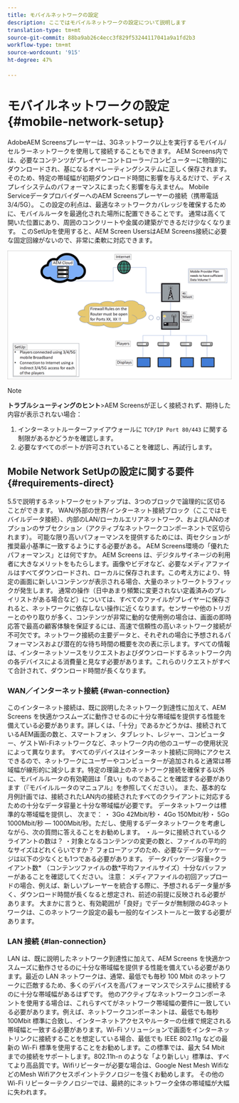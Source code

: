 ```yaml
---
title: モバイルネットワークの設定
description: ここではモバイルネットワークの設定について説明します
translation-type: tm+mt
source-git-commit: 88ba9ab26c4ecc3f829f53244117041a9a1fd2b3
workflow-type: tm+mt
source-wordcount: '915'
ht-degree: 47%

---
```



# モバイルネットワークの設定 {#mobile-network-setup}

AdobeAEM Screensプレーヤーは、3Gネットワーク以上を実行するモバイル/セルラーネットワークを使用して接続することもできます。
AEM Screens内では、必要なコンテンツがプレイヤーコントローラー/コンピューターに物理的にダウンロードされ、基になるオペレーティングシステムに正しく保存されます。 そのため、特定の帯域幅が初期ダウンロード時間に影響を与えるだけで、ディスプレイシステムのパフォーマンスにまったく影響を与えません。
Mobile ServiceデータプロバイダーへのAEM Screensプレーヤーの接続（携帯電話3/4/5G）。 この設定の利点は、最適なネットワークカバレッジを確保するために、モバイルルータを最適化された場所に配置できることです。 通常は高くて開いた位置にあり、周囲のコンクリートや金属の建築ができるだけ少なくなります。
このSetUpを使用すると、AEM Screen UsersはAEM Screens接続に必要な固定回線がないので、非常に柔軟に対応できます。


![](/help/using/assets/mobile-network-1.png)

>[!NOTE]
>**トラブルシューティングのヒント&#x200B;**>AEM Screensが正しく接続されず、期待した内容が表示されない場合：
>
>1. インターネットルーターファイアウォールに `TCP/IP Port 80/443` に関する制限があるかどうかを確認します。
>1. 必要なすべてのポートが許可されていることを確認し、再試行します。




## Mobile Network SetUpの設定に関する要件 {#requirements-direct}

5.5で説明するネットワークセットアップは、3つのブロックで論理的に区切ることができます。 WAN/外部の世界/インターネット接続ブロック（ここではモバイルデータ接続）、内部のLAN/ローカルエリアネットワーク、およびLANのオプションのサブセクション（アクティブなネットワークコンポーネントで区切られます）。
可能な限り高いパフォーマンスを提供するためには、両セクションが推奨最小基準に一致するようにする必要がある。
AEM Screens環境の「優れたパフォーマンス」とは何ですか。
AEM Screens は、デジタルサイネージの利用者に大きなメリットをもたらします。画像やビデオなど、必要なメディアファイルはすべてダウンロードされ、ローカルに保存されます。この考え方により、特定の画面に新しいコンテンツが表示される場合、大量のネットワークトラフィックが発生します。
通常の操作（日中あまり頻繁に変更されない定義済みのプレイリストがある場合など）については、すべてのファイルがプレイヤーに保存されると、ネットワークに依存しない操作に近くなります。センサーや他のトリガーとのやり取りが多く、コンテンツが非常に動的な使用例の場合は、画面の即時応答で最高の顧客体験を保証するには、高速で信頼性の高いネットワーク接続が不可欠です。ネットワーク接続の主要データと、それぞれの場合に予想されるパフォーマンスおよび潜在的な待ち時間の概要を次の表に示します。すべての情報は、インターネットソースをリクエストおよびダウンロードするネットワーク内の各デバイスによる消費量と見なす必要があります。これらのリクエストがすべて合計されて、ダウンロード時間が長くなります。


### WAN／インターネット接続 {#wan-connection}

このインターネット接続は、既に説明したネットワーク到達性に加えて、AEM Screens を快適かつスムーズに動作させるのに十分な帯域幅を提供する性能を備えている必要があります。詳しくは、「十分」であるかどうかは、接続されているAEM画面の数と、スマートフォン、タブレット、レジャー、コンピューター、ゲストWi-Fiネットワークなど、ネットワーク内の他のユーザーの使用状況によって異なります。
すべてのデバイスはインターネット接続に同時にアクセスできるので、ネットワークにユーザーやコンピューターが追加されると通常は帯域幅が線形的に減少します。特定の理論上のネットワーク接続を確保する以外に、モバイルルータの有効範囲は「良い」ものであることを確認する必要があります（『モバイルルータのマニュアル』を参照してください）。 また、基本的な月例計画では、接続されたLAN内の接続されたすべてのクライアントに対応するための十分なデータ容量と十分な帯域幅が必要です。
データネットワークは標準的な帯域幅を提供し、 次まで：
・ 3Go 42Mbit/秒・ 4Go 150Mbit/秒・ 5Go 1000Mbit/秒 — 1000Mbit/秒。ただし、使用するデータネットワークを考慮しながら、次の質問に答えることをお勧めします。
・ルータに接続されているクライアントの数は？
・対象となるコンテンツの変更の数と、ファイルの平均的なサイズはどれくらいですか？
フォローアップのため、必要なデータパッケージは以下の少なくとも1つである必要があります。
データパッケージ容量=クライアント数* （コンテンツファイルの数*平均ファイルサイズ）十分なバッファーがあることを確認してください。
注意： メディアファイルの初回アップロードの場合、例えば、新しいプレーヤーを統合する際に、予想されるデータ量が多く、ダウンロード時間が長くなると想定され、前述の前提に反映される必要があります。
大まかに言うと、有効範囲が「良好」でデータが無制限の4Gネットワークは、このネットワーク設定の最も一般的なインストールと一致する必要があります。


### LAN 接続 {#lan-connection}

LAN は、既に説明したネットワーク到達性に加えて、AEM Screens を快適かつスムーズに動作させるのに十分な帯域幅を提供する性能を備えている必要があります。最近の LAN ネットワークは、通常、最低でも毎秒 100 Mbit のネットワークに匹敵するため、多くのデバイスを高パフォーマンスでシステムに接続するのに十分な帯域幅があるはずです。
他のアクティブなネットワークコンポーネントを使用する場合は、これらすべてがネットワーク帯域幅の要件に一致している必要があります。例えば、ネットワークコンポーネントは、最低でも毎秒 100Mbit 標準に合致し、インターネットアクセスやルーターの仕様で規定される帯域幅と一致する必要があります。Wi-Fi ソリューションで画面をインターネットリンクに接続することを想定している場合、最低でも IEEE 802.11g などの最新の Wi-Fi 標準を使用することをお勧めします。この標準では、最大 54 Mbit までの接続をサポートします。802.11h-n のような「より新しい」標準は、すべてより高品質です。Wifiリピーターが必要な場合は、Google Nest Mesh WifiなどのMesh Wifiアクセスポイントテクノロジーを強くお勧めします。
その他の Wi-Fi リピーターテクノロジーでは、最終的にネットワーク全体の帯域幅が大幅に失われます。
